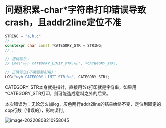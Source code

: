 # 问题积累-char*字符串打印错误导致crash，且addr2line定位不准

```cpp
STRING = "a,b,c"
// ...
constexpr char const *CATEGORY_STR = STRING;
// ...

// 错误写法：
// LOG("wyh CATEGORY_LIMIT_STR:%s", *CATEGORY_STR);

// 正确写法(不需要解引用)：
LOG("wyh CATEGORY_LIMIT_STR:%s", CATEGORY_STR);
```

CATEGORY_STR本身就是指针，直接用%s打印就是字符串，如果用*CATEGORY_STR打印，则可能造成意料之外的后果。

本次错误为：无论怎么加log，灰色两行addr2line的结果始终不变，定位到固定的cpp行数（错误的），影响误判。

![image-20220808210958045](https://hanbabang-1311741789.cos.ap-chengdu.myqcloud.com/Pics/image-20220808210958045.png)

